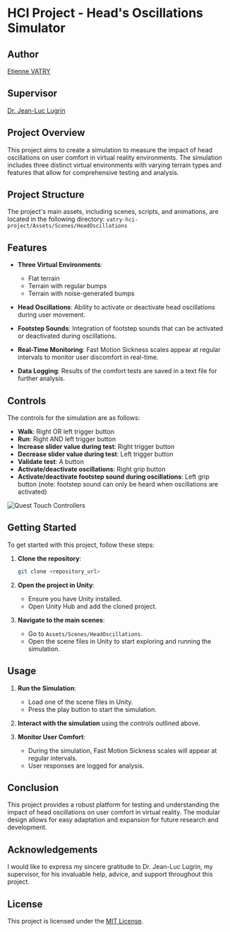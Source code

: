 # HCI Project - Head's Oscillations Simulator

## Author
[Etienne VATRY](etienne.vatry@stud-mail.uni-wuerzburg.de)

## Supervisor
[Dr. Jean-Luc Lugrin](jean-luc.lugrin@uni-wuerzburg.de)

## Project Overview

This project aims to create a simulation to measure the impact of head oscillations on user comfort in virtual reality environments. The simulation includes three distinct virtual environments with varying terrain types and features that allow for comprehensive testing and analysis.

## Project Structure

The project's main assets, including scenes, scripts, and animations, are located in the following directory: ``vatry-hci-project/Assets/Scenes/HeadOscillations``


## Features

- **Three Virtual Environments**: 
  - Flat terrain
  - Terrain with regular bumps
  - Terrain with noise-generated bumps

- **Head Oscillations**: Ability to activate or deactivate head oscillations during user movement.

- **Footstep Sounds**: Integration of footstep sounds that can be activated or deactivated during oscillations.

- **Real-Time Monitoring**: Fast Motion Sickness scales appear at regular intervals to monitor user discomfort in real-time.

- **Data Logging**: Results of the comfort tests are saved in a text file for further analysis.

## Controls

The controls for the simulation are as follows:
- **Walk**: Right OR left trigger button
- **Run**: Right AND left trigger button
- **Increase slider value during test**: Right trigger button
- **Decrease slider value during test**: Left trigger button
- **Validate test**: A button
- **Activate/deactivate oscillations**: Right grip button
- **Activate/deactivate footstep sound during oscillations**: Left grip button (note: footstep sound can only be heard when oscillations are activated)

![Quest Touch Controllers](vatry-hci-project/Assets/Scenes/HeadOscillations/quest_controls.png)

## Getting Started

To get started with this project, follow these steps:

1. **Clone the repository**:
    ```sh
    git clone <repository_url>
    ```

2. **Open the project in Unity**:
   - Ensure you have Unity installed.
   - Open Unity Hub and add the cloned project.

3. **Navigate to the main scenes**:
   - Go to `Assets/Scenes/HeadOscillations`.
   - Open the scene files in Unity to start exploring and running the simulation.

## Usage

1. **Run the Simulation**:
   - Load one of the scene files in Unity.
   - Press the play button to start the simulation.

2. **Interact with the simulation** using the controls outlined above.

3. **Monitor User Comfort**:
   - During the simulation, Fast Motion Sickness scales will appear at regular intervals.
   - User responses are logged for analysis.

## Conclusion

This project provides a robust platform for testing and understanding the impact of head oscillations on user comfort in virtual reality. The modular design allows for easy adaptation and expansion for future research and development.

## Acknowledgements

I would like to express my sincere gratitude to Dr. Jean-Luc Lugrin, my supervisor, for his invaluable help, advice, and support throughout this project.

## License

This project is licensed under the [MIT License](LICENSE).
